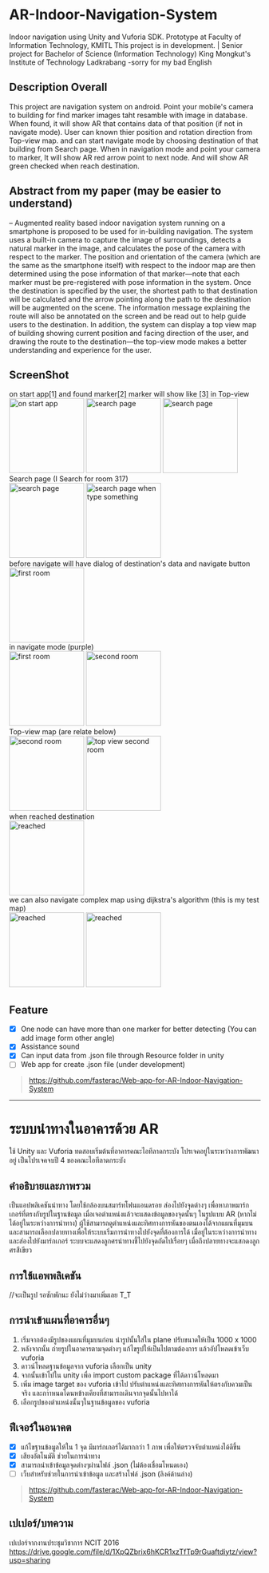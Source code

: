 # AR-Indoor-Navigation-System
Indoor navigation using Unity and Vuforia SDK. Prototype at Faculty of Information Technology, KMITL
This project is in development. | Senior project for Bachelor of Science (Information Technology) King Mongkut's Institute of Technology Ladkrabang 
-sorry for my bad English
<br>
## Description Overall
This project are navigation system on android. Point your mobile's camera to building for find marker images taht resamble with image in database. When found, it will show AR that contains data of that position (if not in navigate mode).
User can known thier position and rotation direction from Top-view map. and can start navigate mode by choosing destination of that building from Search page. When in navigation mode and point your camera to marker, It will show AR red arrow point to next node. And will show AR green checked when reach destination.

## Abstract from my paper (may be easier to understand)
– Augmented reality based indoor navigation system running on a smartphone is proposed to be used for in-building navigation. The system uses a built-in camera to capture the image of surroundings, detects a natural marker in the image, and calculates the pose of the camera with respect to the marker. The position and orientation of the camera (which are the same as the smartphone itself) with respect to the indoor map are then determined using the pose information of that marker—note that each marker must be pre-registered with pose information in the system. Once the destination is specified by the user, the shortest path to that destination will be calculated and the arrow pointing along the path to the destination will be augmented on the scene. The information message explaining the route will also be annotated on the screen and be read out to help guide users to the destination. In addition, the system can display a top view map of building showing current position and facing direction of the user, and drawing the route to the destination—the top-view mode makes a better understanding and experience for the user. 

## ScreenShot
on start app[1] and found marker[2] marker will show like [3] in Top-view <br>
<img src="https://raw.githubusercontent.com/fasterac/AR-Indoor-Navigation-System/master/ReadmeComponents/arnav04board.jpg" alt="on start app" width="150"/> <img src="https://raw.githubusercontent.com/fasterac/AR-Indoor-Navigation-System/master/ReadmeComponents/arnav05board.jpg" alt="search page" width="150"/>  <img src="https://raw.githubusercontent.com/fasterac/AR-Indoor-Navigation-System/master/ReadmeComponents/arnav08top.jpg" alt="search page" width="150"/>
<br>
Search page (I Search for room 317) <br>
<img src="https://raw.githubusercontent.com/fasterac/AR-Indoor-Navigation-System/master/ReadmeComponents/arnav06search.jpg" alt="search page" width="150"/> <img src="https://raw.githubusercontent.com/fasterac/AR-Indoor-Navigation-System/master/ReadmeComponents/arnav07search.jpg" alt="search page when type something" width="150"/>
<br>
before navigate will have dialog of destination's data and navigate button <br>
<img src="https://raw.githubusercontent.com/fasterac/AR-Indoor-Navigation-System/master/ReadmeComponents/arnav11beforechoose.png" alt="first room" width="150"/>
<br>
in navigate mode (purple) <br>
<img src="https://raw.githubusercontent.com/fasterac/AR-Indoor-Navigation-System/master/ReadmeComponents/arnav01arrow.jpg" alt="first room" width="150"/> <img src="https://raw.githubusercontent.com/fasterac/AR-Indoor-Navigation-System/master/ReadmeComponents/arnav02arrow.jpg" alt="second room" width="150"/>
<br>
Top-view map (are relate below) <br>
<img src="https://raw.githubusercontent.com/fasterac/AR-Indoor-Navigation-System/master/ReadmeComponents/arnav09top.jpg" alt="second room" width="150"/> <img src="https://raw.githubusercontent.com/fasterac/AR-Indoor-Navigation-System/master/ReadmeComponents/arnav10top.jpg" alt="top view second room" width="150"/>
<br>
when reached destination <br>
<img src="https://raw.githubusercontent.com/fasterac/AR-Indoor-Navigation-System/master/ReadmeComponents/arnav03tick.jpg" alt="reached" width="150"/>
<br>
we can also navigate complex map using dijkstra's algorithm (this is my test map) <br>
<img src="https://raw.githubusercontent.com/fasterac/AR-Indoor-Navigation-System/master/ReadmeComponents/complex1.png" alt="reached" width="150"/> <img src="https://raw.githubusercontent.com/fasterac/AR-Indoor-Navigation-System/master/ReadmeComponents/complex2.png" alt="reached" width="150"/>

## Feature
 - [x] One node can have more than one marker for better detecting (You can add image form other angle)
 - [x] Assistance sound 
 - [x] Can input data from .json file through Resource folder in unity
 - [ ] Web app for create .json file (under development)
 >   https://github.com/fasterac/Web-app-for-AR-Indoor-Navigation-System

------------------------------------------

# ระบบนำทางในอาคารด้วย AR
ใช้ Unity และ Vuforia ทดสอบเริ่มต้นที่อาคารคณะไอทีลาดกระบัง
โปรเจคอยู่ในระหว่างการพัฒนาอยู่ เป็นโปรเจคจบปี 4 ของคณะไอทีลาดกระบัง

## คำอธิบายและภาพรวม
เป็นแอปพลิเคชันนำทาง โดยใช้กล้องบนสมาร์ทโฟนแอนดรอย ส่องไปยังจุดต่างๆ เพื่อหาภาพมาร์กเกอร์ที่ตรงกับรูปในฐานข้อมูล เมื่อเจอตำแหน่งแล้วจะแสดงข้อมูลของจุดนั้นๆ ในรูปแบบ AR (หากไม่ได้อยู่ในระหว่างการนำทาง)
ผู้ใช้สามารถดูตำแหน่งและทิศทางการหันของตนเองได้จากแผนที่มุมบน และสามารถเลือกปลายทางเพื่อให้ระบบเริ่มการนำทางไปยังจุดที่ต้องการได้ เมื่อยู่ในระหว่างการนำทางและส่องไปยังมาร์กเกอร์ ระบบจะแสดงลูกศรนำทางชี้ไปยังจุดถัดไปเรื่อยๆ เมื่อถึงปลายทางจะแสกดงลูกศรสีเขียว

## การใช้แอพพลิเคชัน

//จะเป็นรูป รอซักพักนะ ยังไม่ว่างมาเพิ่มเลย T_T


## การนำเข้าแผนที่อาคารอื่นๆ
1. เริ่มจากต้องมีรูปของแผนที่มุมบนก่อน นำรูปนั้นใส่ใน plane ปรับขนาดให้เป็น 1000 x 1000
2. หลังจากนั้น ถ่ายรูปในอาคารตามจุดต่างๆ แก้ไขรูปให้เป็นไปตามต้องการ แล้วอัปโหลดเข้าเว็บ vuforia
3. ดาวน์โหลดฐานข้อมูลจาก vuforia เลือกเป็น unity
4. จากนั้นเข้าไปใน unity เพื่อ import custom package ที่ได้ดาวน์โหลดมา
5. เพิ่ม image target ของ vuforia เข้าไป ปรับตำแหน่งและทิศทางการหันให้ตรงกับควมเป็นจริง และกาำหนดโดนหข้างเคียงที่สามารถเดินจากจุดนั้นไปหาได้
6. เลือกรูปของตำแหน่งนั้นๆในฐานข้อมูลของ vuforia

## ฟีเจอร์ในอนาคต
 - [x] แก้ไขฐานข้อมูลให้ใน 1 จุด มีมาร์กเกอร์ได้มากกว่า 1 ภาพ เพื่อให้ตรวจจับตำแหน่งได้ดีขึ้น
 - [x] เสียงอัตโนมัติ ช่วยในการนำทาง
 - [x] สามารถนำเข้าข้อมูลจุดต่างๆผ่านไฟล์ .json (ไม่ต้องเชื่อมโหนดเอง)
 - [ ] เว็บสำหรับช่วยในการนำเข้าข้อมูล และสร้างไฟล์ .json (ลิงค์ด้านล่าง)

>   https://github.com/fasterac/Web-app-for-AR-Indoor-Navigation-System

## เปเปอร์/บทความ
เปเปอร์จากงานประชุมวิชาการ NCIT 2016
https://drive.google.com/file/d/1XpQZbrix6hKCR1xzTfTp9rGuaftdiytz/view?usp=sharing